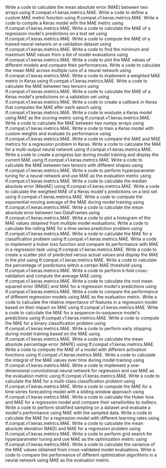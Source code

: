 Write a code to calculate the mean absolute error (MAE) between two arrays using tf.compat.v1.keras.metrics.MAE.
Write a code to define a custom MAE metric function using tf.compat.v1.keras.metrics.MAE.
Write a code to compile a Keras model with the MAE metric using tf.compat.v1.keras.metrics.MAE.
Write a code to calculate the MAE of a regression model's predictions on a test set using tf.compat.v1.keras.metrics.MAE.
Write a code to compute the MAE of a trained neural network on a validation dataset using tf.compat.v1.keras.metrics.MAE.
Write a code to find the minimum and maximum MAE values from a list of model evaluations using tf.compat.v1.keras.metrics.MAE.
Write a code to plot the MAE values of different models and compare their performances.
Write a code to calculate the mean MAE across multiple runs of a neural network using tf.compat.v1.keras.metrics.MAE.
Write a code to implement a weighted MAE metric in Keras using tf.compat.v1.keras.metrics.MAE.
Write a code to calculate the MAE between two tensors using tf.compat.v1.keras.metrics.MAE.
Write a code to calculate the MAE of a Keras model's predictions on a validation set using tf.compat.v1.keras.metrics.MAE.
Write a code to create a callback in Keras that computes the MAE after each epoch using tf.compat.v1.keras.metrics.MAE.
Write a code to evaluate a Keras model using MAE as the scoring metric using tf.compat.v1.keras.metrics.MAE.
Write a code to calculate the MAE between two numpy arrays using tf.compat.v1.keras.metrics.MAE.
Write a code to train a Keras model with custom weights and evaluate its performance using tf.compat.v1.keras.metrics.MAE.
Write a code to compare the MAE and MSE metrics for a regression problem in Keras.
Write a code to calculate the MAE for a multi-output neural network using tf.compat.v1.keras.metrics.MAE.
Write a code to create a progress bar during model training and display the current MAE using tf.compat.v1.keras.metrics.MAE.
Write a code to calculate the MAE between two tensors with different shapes using tf.compat.v1.keras.metrics.MAE.
Write a code to perform hyperparameter tuning for a neural network and use MAE as the evaluation metric using tf.compat.v1.keras.metrics.MAE.
Write a code to calculate the median absolute error (MedAE) using tf.compat.v1.keras.metrics.MAE.
Write a code to calculate the weighted MAE of a Keras model's predictions on a test set using tf.compat.v1.keras.metrics.MAE.
Write a code to compute the exponential moving average of the MAE during model training using tf.compat.v1.keras.metrics.MAE.
Write a code to calculate the mean absolute error between two DataFrames using tf.compat.v1.keras.metrics.MAE.
Write a code to plot a histogram of the MAE values obtained from multiple model evaluations.
Write a code to calculate the rolling MAE for a time series prediction problem using tf.compat.v1.keras.metrics.MAE.
Write a code to calculate the MAE for a classification problem using tf.compat.v1.keras.metrics.MAE.
Write a code to implement a huber loss function and compare its performance with MAE in a regression task using tf.compat.v1.keras.metrics.MAE.
Write a code to create a scatter plot of predicted versus actual values and display the MAE in the plot using tf.compat.v1.keras.metrics.MAE.
Write a code to calculate the percentage of predictions within a certain MAE threshold using tf.compat.v1.keras.metrics.MAE.
Write a code to perform k-fold cross-validation and compute the average MAE using tf.compat.v1.keras.metrics.MAE.
Write a code to calculate the root mean squared error (RMSE) and MAE for a regression model's predictions using tf.compat.v1.keras.metrics.MAE.
Write a code to compare the performance of different regression models using MAE as the evaluation metric.
Write a code to calculate the relative importance of features in a regression model based on their impact on MAE using tf.compat.v1.keras.metrics.MAE.
Write a code to calculate the MAE for a sequence-to-sequence model's predictions using tf.compat.v1.keras.metrics.MAE.
Write a code to compute the MAE for a binary classification problem using tf.compat.v1.keras.metrics.MAE.
Write a code to perform early stopping during model training based on the MAE using tf.compat.v1.keras.metrics.MAE.
Write a code to calculate the mean absolute percentage error (MAPE) using tf.compat.v1.keras.metrics.MAE.
Write a code to compute the MAE of a model with different activation functions using tf.compat.v1.keras.metrics.MAE.
Write a code to calculate the integral of the MAE values over time during model training using tf.compat.v1.keras.metrics.MAE.
Write a code to implement a one-dimensional convolutional neural network for regression and use MAE as the evaluation metric using tf.compat.v1.keras.metrics.MAE.
Write a code to calculate the MAE for a multi-class classification problem using tf.compat.v1.keras.metrics.MAE.
Write a code to compute the MAE for a time series forecasting model with a sliding window approach using tf.compat.v1.keras.metrics.MAE.
Write a code to calculate the Huber loss and MAE for a regression model and compare their sensitivities to outliers.
Write a code to perform stratified sampling on a dataset and evaluate a model's performance using MAE with the sampled data.
Write a code to calculate the MAE for a regression model with different learning rates using tf.compat.v1.keras.metrics.MAE.
Write a code to calculate the mean absolute deviation (MAD) and MAE for a regression problem using tf.compat.v1.keras.metrics.MAE.
Write a code to perform grid search for hyperparameter tuning and use MAE as the optimization metric using tf.compat.v1.keras.metrics.MAE.
Write a code to calculate the variance of the MAE values obtained from cross-validated model evaluations.
Write a code to compare the performance of different optimization algorithms in a neural network using MAE as the evaluation metric.